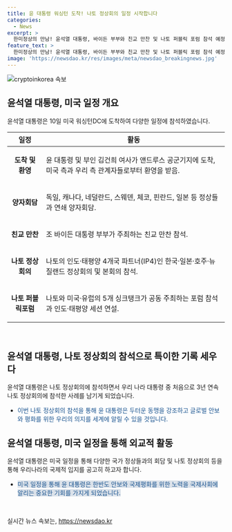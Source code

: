 ```yaml
---
title: 윤 대통령 워싱턴 도착! 나토 정상회의 일정 시작합니다
categories:
  - News
excerpt: >
  한미정상의 만남! 윤석열 대통령, 바이든 부부와 친교 만찬 및 나토 퍼블릭 포럼 참석 예정. 미 도착 후 환영 간담회, 다수 국가 정상과 양자회담 계획. 윤 대통령, 나토 정상회의 및 인도·태평양 세션 연설 예정. 3년 연속 나토 정상회의 참석은 우리 역대 대통령 중 처음.
feature_text: >
  한미정상의 만남! 윤석열 대통령, 바이든 부부와 친교 만찬 및 나토 퍼블릭 포럼 참석 예정. 미 도착 후 환영 간담회, 다수 국가 정상과 양자회담 계획. 윤 대통령, 나토 정상회의 및 인도·태평양 세션 연설 예정. 3년 연속 나토 정상회의 참석은 우리 역대 대통령 중 처음.
image: 'https://newsdao.kr/res/images/meta/newsdao_breakingnews.jpg'
---
```


<p><img src="https://newsdao.kr/res/images/meta/newsdao_breakingnews.jpg" alt="cryptoinkorea 속보" /></p>

<h2 data-ke-size="size26">윤석열 대통령, 미국 일정 개요</h2>

<p>윤석열 대통령은 10일 미국 워싱턴DC에 도착하여 다양한 일정에 참석하였습니다.</p>

<table>
<thead>
<tr>
<th>일정</th>
<th>활동</th>
</tr>
</thead>
<tbody>
<tr>
<td style="text-align: center; height: 17px;"><b>도착 및 환영</b></td>
<td>
<p data-ke-size="size16">윤 대통령 및 부인 김건희 여사가 앤드루스 공군기지에 도착, 미국 측과 우리 측 관계자들로부터 환영을 받음.</p>
</td>
</tr>
<tr>
<td style="text-align: center; height: 17px;"><b>양자회담</b></td>
<td>
<p data-ke-size="size16">독일, 캐나다, 네덜란드, 스웨덴, 체코, 핀란드, 일본 등 정상들과 연쇄 양자회담.</p>
</td>
</tr>
<tr>
<td style="text-align: center; height: 17px;"><b>친교 만찬</b></td>
<td>
<p data-ke-size="size16">조 바이든 대통령 부부가 주최하는 친교 만찬 참석.</p>
</td>
</tr>
<tr>
<td style="text-align: center; height: 17px;"><b>나토 정상회의</b></td>
<td>
<p data-ke-size="size16">나토의 인도·태평양 4개국 파트너(IP4)인 한국·일본·호주·뉴질랜드 정상회의 및 본회의 참석.</p>
</td>
</tr>
<tr>
<td style="text-align: center; height: 17px;"><b>나토 퍼블릭포럼</b></td>
<td>
<p data-ke-size="size16">나토와 미국·유럽의 5개 싱크탱크가 공동 주최하는 포럼 참석과 인도·태평양 세션 연설.</p>
</td>
</tr>
</tbody>
</table>

<p data-ke-size="size16">&nbsp;</p>

<h2 data-ke-size="size26">윤석열 대통령, 나토 정상회의 참석으로 특이한 기록 세우다</h2>

<p>윤석열 대통령은 나토 정상회의에 참석하면서 우리 나라 대통령 중 처음으로 3년 연속 나토 정상회의에 참석한 사례를 남기게 되었습니다.</p>

<ul>
<li><span style="color: #1a5490;">이번 나토 정상회의 참석을 통해 윤 대통령은 두터운 동맹을 강조하고 글로벌 안보와 평화를 위한 우리의 의지를 세계에 알릴 수 있을 것입니다.</span></li>
</ul>

<h2 data-ke-size="size26">윤석열 대통령, 미국 일정을 통해 외교적 활동</h2>

<p>윤석열 대통령은 미국 일정을 통해 다양한 국가 정상들과의 회담 및 나토 정상회의 등을 통해 우리나라의 국제적 입지를 공고히 하고자 합니다.</p>

<ul>
<li><span style="background-color: #21538527; color: #1a5490;">미국 일정을 통해 윤 대통령은 한반도 안보와 국제평화를 위한 노력을 국제사회에 알리는 중요한 기회를 가지게 되었습니다.</span></li>
</ul>

<p data-ke-size="size16">&nbsp;</p>
실시간 뉴스 속보는, <a href="https://newsdao.kr" rel="dofollow">https://newsdao.kr</a>


